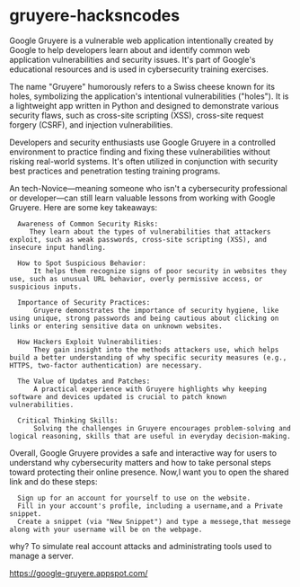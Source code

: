 # gruyere-hacksncodes

Google Gruyere is a vulnerable web application intentionally created by Google to help developers learn about and identify common web application vulnerabilities and security issues. It's part of Google's educational resources and is used in cybersecurity training exercises.

The name "Gruyere" humorously refers to a Swiss cheese known for its holes, symbolizing the application's intentional vulnerabilities ("holes"). It is a lightweight app written in Python and designed to demonstrate various security flaws, such as cross-site scripting (XSS), cross-site request forgery (CSRF), and injection vulnerabilities.

Developers and security enthusiasts use Google Gruyere in a controlled environment to practice finding and fixing these vulnerabilities without risking real-world systems. It's often utilized in conjunction with security best practices and penetration testing training programs.

An tech-Novice—meaning someone who isn't a cybersecurity professional or developer—can still learn valuable lessons from working with Google Gruyere. Here are some key takeaways:

      Awareness of Common Security Risks:
         They learn about the types of vulnerabilities that attackers exploit, such as weak passwords, cross-site scripting (XSS), and insecure input handling.

      How to Spot Suspicious Behavior:
          It helps them recognize signs of poor security in websites they use, such as unusual URL behavior, overly permissive access, or suspicious inputs.

      Importance of Security Practices:
          Gruyere demonstrates the importance of security hygiene, like using unique, strong passwords and being cautious about clicking on links or entering sensitive data on unknown websites.

      How Hackers Exploit Vulnerabilities:
          They gain insight into the methods attackers use, which helps build a better understanding of why specific security measures (e.g., HTTPS, two-factor authentication) are necessary.

      The Value of Updates and Patches:
          A practical experience with Gruyere highlights why keeping software and devices updated is crucial to patch known vulnerabilities.

      Critical Thinking Skills:
          Solving the challenges in Gruyere encourages problem-solving and logical reasoning, skills that are useful in everyday decision-making.
          
Overall, Google Gruyere provides a safe and interactive way for users to understand why cybersecurity matters and how to take personal steps toward protecting their online presence.
Now,I want you to open the shared link and do these steps:

      Sign up for an account for yourself to use on the website.
      Fill in your account's profile, including a username,and a Private snippet.
      Create a snippet (via "New Snippet") and type a messege,that messege along with your username will be on the webpage. 
why?
To simulate real account attacks and administrating tools used to manage a server.

https://google-gruyere.appspot.com/

